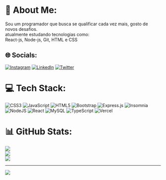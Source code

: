 # 💫 About Me:
Sou um programador que busca se qualificar cada vez mais, gosto de novos desafios.<br>atualmente estudando tecnologias como:<br>React-js, Node-js, Git, HTML e CSS


## 🌐 Socials:
[![Instagram](https://img.shields.io/badge/Instagram-%23E4405F.svg?logo=Instagram&logoColor=white)](https://instagram.com/emesonlvs10) [![LinkedIn](https://img.shields.io/badge/LinkedIn-%230077B5.svg?logo=linkedin&logoColor=white)](https://linkedin.com/in/emersonlvs10) [![Twitter](https://img.shields.io/badge/Twitter-%231DA1F2.svg?logo=Twitter&logoColor=white)](https://twitter.com/emersonlvs10) 

# 💻 Tech Stack:
![CSS3](https://img.shields.io/badge/css3-%231572B6.svg?style=for-the-badge&logo=css3&logoColor=white) ![JavaScript](https://img.shields.io/badge/javascript-%23323330.svg?style=for-the-badge&logo=javascript&logoColor=%23F7DF1E) ![HTML5](https://img.shields.io/badge/html5-%23E34F26.svg?style=for-the-badge&logo=html5&logoColor=white) ![Bootstrap](https://img.shields.io/badge/bootstrap-%23563D7C.svg?style=for-the-badge&logo=bootstrap&logoColor=white) ![Express.js](https://img.shields.io/badge/express.js-%23404d59.svg?style=for-the-badge&logo=express&logoColor=%2361DAFB) ![Insomnia](https://img.shields.io/badge/Insomnia-black?style=for-the-badge&logo=insomnia&logoColor=5849BE) ![NodeJS](https://img.shields.io/badge/node.js-6DA55F?style=for-the-badge&logo=node.js&logoColor=white) ![React](https://img.shields.io/badge/react-%2320232a.svg?style=for-the-badge&logo=react&logoColor=%2361DAFB) ![MySQL](https://img.shields.io/badge/mysql-%2300f.svg?style=for-the-badge&logo=mysql&logoColor=white) ![TypeScript](https://img.shields.io/badge/typescript-%23007ACC.svg?style=for-the-badge&logo=typescript&logoColor=white) ![Vercel](https://img.shields.io/badge/vercel-%23000000.svg?style=for-the-badge&logo=vercel&logoColor=white)
# 📊 GitHub Stats:
![](https://github-readme-stats.vercel.app/api?username=emersonlvs10&theme=blue-green&hide_border=false&include_all_commits=false&count_private=false)<br/>
![](https://github-readme-streak-stats.herokuapp.com/?user=emersonlvs10&theme=blue-green&hide_border=false)<br/>
![](https://github-readme-stats.vercel.app/api/top-langs/?username=emersonlvs10&theme=blue-green&hide_border=false&include_all_commits=false&count_private=false&layout=compact)

---
[![](https://visitcount.itsvg.in/api?id=emersonlvs10&icon=0&color=0)](https://visitcount.itsvg.in)

<!-- Proudly created with GPRM ( https://gprm.itsvg.in ) -->
